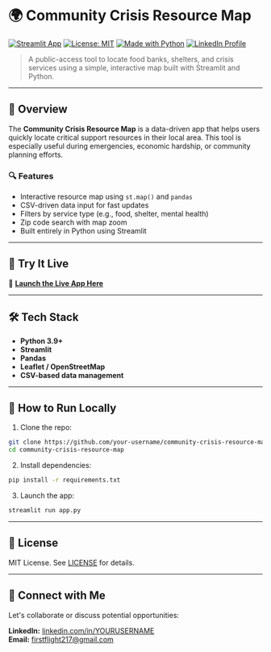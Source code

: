 # 🌍 Community Crisis Resource Map

[![Streamlit App](https://img.shields.io/badge/View%20App-Streamlit-FF4B4B?logo=streamlit)](https://your-username.streamlit.app)
[![License: MIT](https://img.shields.io/badge/License-MIT-blue.svg)](LICENSE)
[![Made with Python](https://img.shields.io/badge/Made%20with-Python-blue.svg)](https://www.python.org/)
[![LinkedIn Profile](https://img.shields.io/badge/Connect-Linkedin-blue)](https://www.linkedin.com/in/shaniceadams)

> A public-access tool to locate food banks, shelters, and crisis services using a simple, interactive map built with Streamlit and Python.

---

## 🧭 Overview

The **Community Crisis Resource Map** is a data-driven app that helps users quickly locate critical support resources in their local area. This tool is especially useful during emergencies, economic hardship, or community planning efforts.

### 🔍 Features
- Interactive resource map using `st.map()` and `pandas`
- CSV-driven data input for fast updates
- Filters by service type (e.g., food, shelter, mental health)
- Zip code search with map zoom
- Built entirely in Python using Streamlit

---

## 🚀 Try It Live
🔗 **[Launch the Live App Here](https://your-username.streamlit.app)**

---

## 🛠️ Tech Stack
- **Python 3.9+**
- **Streamlit**
- **Pandas**
- **Leaflet / OpenStreetMap**
- **CSV-based data management**

---

## 📁 How to Run Locally

1. Clone the repo:
```bash
git clone https://github.com/your-username/community-crisis-resource-map.git
cd community-crisis-resource-map
```

2. Install dependencies:
```bash
pip install -r requirements.txt
```

3. Launch the app:
```bash
streamlit run app.py
```

---

## 📄 License

MIT License. See [LICENSE](LICENSE) for details.

---

## 💼 Connect with Me

Let's collaborate or discuss potential opportunities:

**LinkedIn:** [linkedin.com/in/YOURUSERNAME](https://www.linkedin.com/in/shaniceadams)  
**Email:** [firstflight217@gmail.com](mailto:firstflight217@gmail.com)
